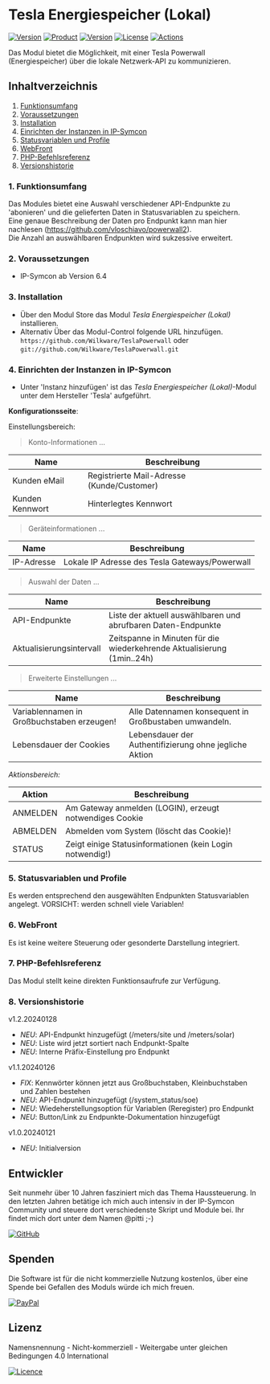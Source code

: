 # Tesla Energiespeicher (Lokal)

[![Version](https://img.shields.io/badge/Symcon-PHP--Modul-red.svg)](https://www.symcon.de/service/dokumentation/entwicklerbereich/sdk-tools/sdk-php/)
[![Product](https://img.shields.io/badge/Symcon%20Version-6.4-blue.svg)](https://www.symcon.de/produkt/)
[![Version](https://img.shields.io/badge/Modul%20Version-1.2.20230128-orange.svg)](https://github.com/Wilkware/TeslaPowerwall)
[![License](https://img.shields.io/badge/License-CC%20BY--NC--SA%204.0-green.svg)](https://creativecommons.org/licenses/by-nc-sa/4.0/)
[![Actions](https://github.com/Wilkware/TeslaPowerwall/workflows/Check%20Style/badge.svg)](https://github.com/Wilkware/TeslaPowerwall/actions)

Das Modul bietet die Möglichkeit, mit einer Tesla Powerwall (Energiespeicher) über die lokale Netzwerk-API zu kommunizieren.  

## Inhaltverzeichnis

1. [Funktionsumfang](#user-content-1-funktionsumfang)
2. [Voraussetzungen](#user-content-2-voraussetzungen)
3. [Installation](#user-content-3-installation)
4. [Einrichten der Instanzen in IP-Symcon](#user-content-4-einrichten-der-instanzen-in-ip-symcon)
5. [Statusvariablen und Profile](#user-content-5-statusvariablen-und-profile)
6. [WebFront](#user-content-6-webfront)
7. [PHP-Befehlsreferenz](#user-content-7-php-befehlsreferenz)
8. [Versionshistorie](#user-content-8-versionshistorie)

### 1. Funktionsumfang

Das Modules bietet eine Auswahl verschiedener API-Endpunkte zu 'abonieren' und die gelieferten Daten in Statusvariablen zu speichern.  
Eine genaue Beschreibung der Daten pro Endpunkt kann man hier nachlesen (<https://github.com/vloschiavo/powerwall2>).  
Die Anzahl an auswählbaren Endpunkten wird sukzessive erweitert.

### 2. Voraussetzungen

* IP-Symcon ab Version 6.4

### 3. Installation

* Über den Modul Store das Modul _Tesla Energiespeicher (Lokal)_ installieren.
* Alternativ Über das Modul-Control folgende URL hinzufügen.  
`https://github.com/Wilkware/TeslaPowerwall` oder `git://github.com/Wilkware/TeslaPowerwall.git`

### 4. Einrichten der Instanzen in IP-Symcon

* Unter 'Instanz hinzufügen' ist das _Tesla Energiespeicher (Lokal)_-Modul unter dem Hersteller 'Tesla' aufgeführt.

__Konfigurationsseite__:

Einstellungsbereich:

> Konto-Informationen ...

Name                               | Beschreibung
---------------------------------- | -----------------------------------------------------------------
Kunden eMail                       | Registrierte Mail-Adresse (Kunde/Customer)
Kunden Kennwort                    | Hinterlegtes Kennwort

> Geräteinformationen ...

Name                               | Beschreibung
---------------------------------- | -----------------------------------------------------------------
IP-Adresse                         | Lokale IP Adresse des Tesla Gateways/Powerwall

> Auswahl der Daten ...

Name                               | Beschreibung
---------------------------------- | -----------------------------------------------------------------
API-Endpunkte                      | Liste der aktuell auswählbaren und abrufbaren Daten-Endpunkte
Aktualisierungsintervall           | Zeitspanne in Minuten für die wiederkehrende Aktualisierung (1min..24h)

> Erweiterte Einstellungen ...

Name                               | Beschreibung
---------------------------------- | -----------------------------------------------------------------
Variablennamen in Großbuchstaben erzeugen! | Alle Datennamen konsequent in Großbustaben umwandeln.
Lebensdauer der Cookies           | Lebensdauer der Authentifizierung ohne jegliche Aktion

_Aktionsbereich:_

Aktion                  | Beschreibung
----------------------- | ---------------------------------
ANMELDEN                | Am Gateway anmelden (LOGIN), erzeugt notwendiges Cookie
ABMELDEN                | Abmelden vom System (löscht das Cookie)!
STATUS                  | Zeigt einige Statusinformationen (kein Login notwendig!)

### 5. Statusvariablen und Profile

Es werden entsprechend den ausgewählten Endpunkten Statusvariablen angelegt. VORSICHT: werden schnell viele Variablen!

### 6. WebFront

Es ist keine weitere Steuerung oder gesonderte Darstellung integriert.

### 7. PHP-Befehlsreferenz

Das Modul stellt keine direkten Funktionsaufrufe zur Verfügung.

### 8. Versionshistorie

v1.2.20240128

* _NEU_: API-Endpunkt hinzugefügt (/meters/site und /meters/solar)
* _NEU_: Liste wird jetzt sortiert nach Endpunkt-Spalte
* _NEU_: Interne Präfix-Einstellung pro Endpunkt

v1.1.20240126

* _FIX_: Kennwörter können jetzt aus Großbuchstaben, Kleinbuchstaben und Zahlen bestehen
* _NEU_: API-Endpunkt hinzugefügt (/system_status/soe)
* _NEU_: Wiedeherstellungsoption für Variablen (Reregister) pro Endpunkt
* _NEU_: Button/Link zu Endpunkte-Dokumentation hinzugefügt

v1.0.20240121

* _NEU_: Initialversion

## Entwickler

Seit nunmehr über 10 Jahren fasziniert mich das Thema Haussteuerung. In den letzten Jahren betätige ich mich auch intensiv in der IP-Symcon Community und steuere dort verschiedenste Skript und Module bei. Ihr findet mich dort unter dem Namen @pitti ;-)

[![GitHub](https://img.shields.io/badge/GitHub-@wilkware-181717.svg?style=for-the-badge&logo=github)](https://wilkware.github.io/)

## Spenden

Die Software ist für die nicht kommerzielle Nutzung kostenlos, über eine Spende bei Gefallen des Moduls würde ich mich freuen.

[![PayPal](https://img.shields.io/badge/PayPal-spenden-00457C.svg?style=for-the-badge&logo=paypal)](https://www.paypal.com/cgi-bin/webscr?cmd=_s-xclick&hosted_button_id=8816166)

## Lizenz

Namensnennung - Nicht-kommerziell - Weitergabe unter gleichen Bedingungen 4.0 International

[![Licence](https://img.shields.io/badge/License-CC_BY--NC--SA_4.0-EF9421.svg?style=for-the-badge&logo=creativecommons)](https://creativecommons.org/licenses/by-nc-sa/4.0/)
